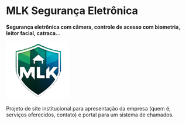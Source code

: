 # MLK Segurança Eletrônica

**Segurança eletrônica com câmera, controle de acesso com biometria, leitor facial, catraca...**

![alt text](./src/assets/favicon.png "MLK") 

Projeto de site institucional para apresentação da empresa (quem é, serviços oferecidos, contato) e portal para um sistema de chamados.
